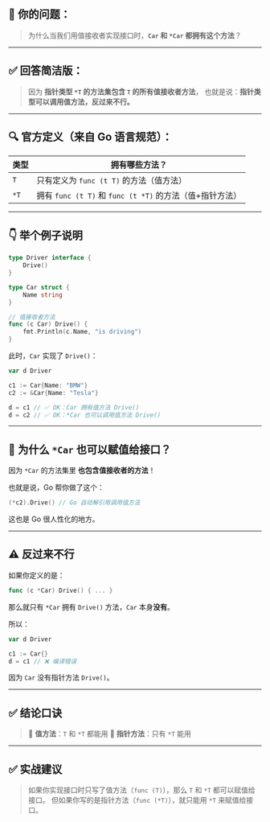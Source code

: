 ## 🎯 你的问题：

> 为什么当我们用值接收者实现接口时，**`Car` 和 `*Car` 都拥有这个方法**？

---

## ✅ 回答简洁版：

> 因为 **指针类型 `*T` 的方法集包含 `T` 的所有值接收者方法**，
> 也就是说：**指针类型可以调用值方法，反过来不行。**

---

## 🔍 官方定义（来自 Go 语言规范）：

| 类型 | 拥有哪些方法？                                           |
| ---- | -------------------------------------------------------- |
| `T`  | 只有定义为 `func (t T)` 的方法（值方法）                 |
| `*T` | 拥有 `func (t T)` 和 `func (t *T)` 的方法（值+指针方法） |

---

## 👇 举个例子说明

```go
type Driver interface {
	Drive()
}

type Car struct {
	Name string
}

// 值接收者方法
func (c Car) Drive() {
	fmt.Println(c.Name, "is driving")
}
```

此时，`Car` 实现了 `Drive()`：

```go
var d Driver

c1 := Car{Name: "BMW"}
c2 := &Car{Name: "Tesla"}

d = c1 // ✅ OK：Car 拥有值方法 Drive()
d = c2 // ✅ OK：*Car 也可以调用值方法 Drive()
```

---

## 🤔 为什么 `*Car` 也可以赋值给接口？

因为 `*Car` 的方法集里 **也包含值接收者的方法**！

也就是说，Go 帮你做了这个：

```go
(*c2).Drive() // Go 自动解引用调用值方法
```

这也是 Go 很人性化的地方。

---

## ⚠️ 反过来不行

如果你定义的是：

```go
func (c *Car) Drive() { ... }
```

那么就只有 `*Car` 拥有 `Drive()` 方法，`Car` 本身**没有**。

所以：

```go
var d Driver

c1 := Car{}
d = c1 // ❌ 编译错误
```

因为 `Car` 没有指针方法 `Drive()`。

---

## ✅ 结论口诀

> 🔹 **值方法**：`T` 和 `*T` 都能用
> 🔹 **指针方法**：只有 `*T` 能用

---

## ✅ 实战建议

> 如果你实现接口时只写了值方法（`func (T)`），那么 `T` 和 `*T` 都可以赋值给接口。
> 但如果你写的是指针方法（`func (*T)`），就只能用 `*T` 来赋值给接口。
